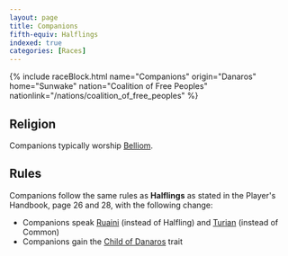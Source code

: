 ```yaml
---
layout: page
title: Companions
fifth-equiv: Halflings
indexed: true
categories: [Races]
---
```


{% include raceBlock.html name="Companions" origin="Danaros" home="Sunwake" nation="Coalition of Free Peoples" nationlink="/nations/coalition_of_free_peoples" %}


## Religion

Companions typically worship [Belliom](/pantheons/the_unscathed).

## Rules

Companions follow the same rules as **Halflings** as stated in the Player's Handbook, page 26 and 28, with the following change:

- Companions speak [Ruaini](/general/languages) (instead of Halfling) and [Turian](/general/languages) (instead of Common)
- Companions gain the [Child of Danaros](/rules/child_of_danaros) trait
